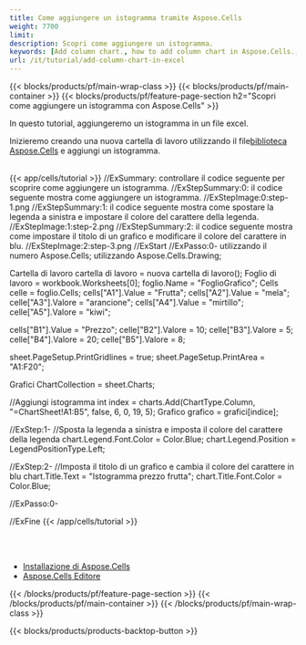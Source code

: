 ```yaml
---
title: Come aggiungere un istogramma tramite Aspose.Cells
weight: 7700
limit:
description: Scopri come aggiungere un istogramma.
keywords: [Add column chart., how to add column chart in Aspose.Cells., how to add column chart using Aspose.Cells]
url: /it/tutorial/add-column-chart-in-excel
---
```

{{< blocks/products/pf/main-wrap-class >}}
{{< blocks/products/pf/main-container >}}
{{< blocks/products/pf/feature-page-section h2="Scopri come aggiungere un istogramma con Aspose.Cells" >}}

<p>
In questo tutorial, aggiungeremo un istogramma in un file excel.
</p>

<p>
 Inizieremo creando una nuova cartella di lavoro utilizzando il file<a href="https://www.nuget.org/packages/Aspose.Cells">biblioteca Aspose.Cells</a> e aggiungi un istogramma.
</p>

<br />
{{< app/cells/tutorial >}}
//ExSummary: controllare il codice seguente per scoprire come aggiungere un istogramma.
//ExStepSummary:0: il codice seguente mostra come aggiungere un istogramma.
//ExStepImage:0:step-1.png
//ExStepSummary:1: il codice seguente mostra come spostare la legenda a sinistra e impostare il colore del carattere della legenda.
//ExStepImage:1:step-2.png
//ExStepSummary:2: il codice seguente mostra come impostare il titolo di un grafico e modificare il colore del carattere in blu.
//ExStepImage:2:step-3.png
//ExStart
//ExPasso:0-
utilizzando il numero Aspose.Cells;
utilizzando Aspose.Cells.Drawing;

Cartella di lavoro cartella di lavoro = nuova cartella di lavoro();
Foglio di lavoro = workbook.Worksheets[0];
foglio.Name = "FoglioGrafico";
Cells celle = foglio.Cells;
cells["A1"].Value = "Frutta";
cells["A2"].Value = "mela";
celle["A3"].Valore = "arancione";
cells["A4"].Value = "mirtillo";
celle["A5"].Valore = "kiwi";

cells["B1"].Value = "Prezzo";
celle["B2"].Valore = 10;
celle["B3"].Valore = 5;
celle["B4"].Valore = 20;
celle["B5"].Valore = 8;

sheet.PageSetup.PrintGridlines = true;
sheet.PageSetup.PrintArea = "A1:F20";

Grafici ChartCollection = sheet.Charts;

//Aggiungi istogramma
int index = charts.Add(ChartType.Column, "=ChartSheet!A1:B5", false, 6, 0, 19, 5);
Grafico grafico = grafici[indice];

//ExStep:1-
//Sposta la legenda a sinistra e imposta il colore del carattere della legenda
chart.Legend.Font.Color = Color.Blue;
chart.Legend.Position = LegendPositionType.Left;

//ExStep:2-
//Imposta il titolo di un grafico e cambia il colore del carattere in blu
chart.Title.Text = "Istogramma prezzo frutta";
chart.Title.Font.Color = Color.Blue;

//ExPasso:0-

//ExFine
{{< /app/cells/tutorial >}}
<br />

<br />
<br />
<div class="code-sample">
    <ul class="link-list">
        <li class="link-item"><a href="https://docs.aspose.com/cells/net/installation/">Installazione di Aspose.Cells</a></li>
        <li class="link-item"><a href="https://products.aspose.app/cells/editor/">Aspose.Cells Editore</a></li>
    </ul>
</div>

{{< /blocks/products/pf/feature-page-section >}}
{{< /blocks/products/pf/main-container >}}
{{< /blocks/products/pf/main-wrap-class >}}

{{< blocks/products/products-backtop-button >}}